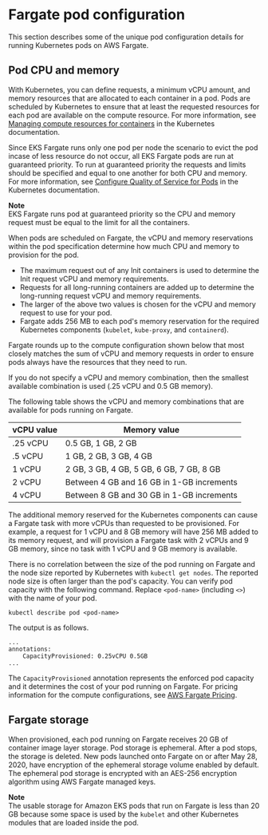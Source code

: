 # Fargate pod configuration<a name="fargate-pod-configuration"></a>

This section describes some of the unique pod configuration details for running Kubernetes pods on AWS Fargate\.

## Pod CPU and memory<a name="fargate-cpu-and-memory"></a>

With Kubernetes, you can define requests, a minimum vCPU amount, and memory resources that are allocated to each container in a pod\. Pods are scheduled by Kubernetes to ensure that at least the requested resources for each pod are available on the compute resource\. For more information, see [Managing compute resources for containers](https://kubernetes.io/docs/concepts/configuration/manage-compute-resources-container/) in the Kubernetes documentation\.

Since EKS Fargate runs only one pod per node the scenario to evict the pod incase of less resource do not occur, all EKS Fargate pods are run at guaranteed priority\. To run at guaranteed priority the requests and limits should be specified and equal to one another for both CPU and memory\.  For more information, see [Configure Quality of Service for Pods](https://kubernetes.io/docs/tasks/configure-pod-container/quality-service-pod/) in the Kubernetes documentation\.

**Note**  
EKS Fargate runs pod at guaranteed priority so the CPU and memory request must be equal to the limit for all the containers.

When pods are scheduled on Fargate, the vCPU and memory reservations within the pod specification determine how much CPU and memory to provision for the pod\.
+ The maximum request out of any Init containers is used to determine the Init request vCPU and memory requirements\.
+ Requests for all long\-running containers are added up to determine the long\-running request vCPU and memory requirements\.
+ The larger of the above two values is chosen for the vCPU and memory request to use for your pod\.
+ Fargate adds 256 MB to each pod's memory reservation for the required Kubernetes components \(`kubelet`, `kube-proxy`, and `containerd`\)\.

Fargate rounds up to the compute configuration shown below that most closely matches the sum of vCPU and memory requests in order to ensure pods always have the resources that they need to run\.

If you do not specify a vCPU and memory combination, then the smallest available combination is used \(\.25 vCPU and 0\.5 GB memory\)\.

The following table shows the vCPU and memory combinations that are available for pods running on Fargate\. 


|  vCPU value  |  Memory value  | 
| --- | --- | 
|  \.25 vCPU  |  0\.5 GB, 1 GB, 2 GB  | 
|  \.5 vCPU  |  1 GB, 2 GB, 3 GB, 4 GB  | 
|  1 vCPU  |  2 GB, 3 GB, 4 GB, 5 GB, 6 GB, 7 GB, 8 GB  | 
|  2 vCPU  |  Between 4 GB and 16 GB in 1\-GB increments  | 
|  4 vCPU  |  Between 8 GB and 30 GB in 1\-GB increments  | 

The additional memory reserved for the Kubernetes components can cause a Fargate task with more vCPUs than requested to be provisioned\. For example, a request for 1 vCPU and 8 GB memory will have 256 MB added to its memory request, and will provision a Fargate task with 2 vCPUs and 9 GB memory, since no task with 1 vCPU and 9 GB memory is available\.

There is no correlation between the size of the pod running on Fargate and the node size reported by Kubernetes with `kubectl get nodes`\. The reported node size is often larger than the pod's capacity\. You can verify pod capacity with the following command\. Replace `<pod-name>` \(including `<>`\) with the name of your pod\.

```
kubectl describe pod <pod-name>
```

The output is as follows\.

```
...
annotations:
    CapacityProvisioned: 0.25vCPU 0.5GB
...
```

The `CapacityProvisioned` annotation represents the enforced pod capacity and it determines the cost of your pod running on Fargate\. For pricing information for the compute configurations, see [AWS Fargate Pricing](http://aws.amazon.com/fargate/pricing/)\.

## Fargate storage<a name="fargate-storage"></a>

When provisioned, each pod running on Fargate receives 20 GB of container image layer storage\. Pod storage is ephemeral\. After a pod stops, the storage is deleted\. New pods launched onto Fargate on or after May 28, 2020, have encryption of the ephemeral storage volume enabled by default\. The ephemeral pod storage is encrypted with an AES\-256 encryption algorithm using AWS Fargate managed keys\.

**Note**  
The usable storage for Amazon EKS pods that run on Fargate is less than 20 GB because some space is used by the `kubelet` and other Kubernetes modules that are loaded inside the pod\.
